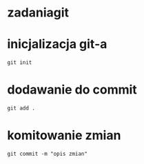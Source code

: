 # zadaniagit


# inicjalizacja git-a
```cli 
git init
```

# dodawanie do commit 
```cli
git add .
```

# komitowanie zmian
```cli
git commit -m "opis zmian"
```
